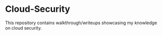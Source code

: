# Cloud-Security
This repository contains walkthrough/writeups showcasing my knowledge on cloud security.
